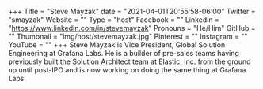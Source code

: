 +++
Title = "Steve Mayzak"
date = "2021-04-01T20:55:58-06:00"
Twitter = "smayzak"
Website = ""
Type = "host"
Facebook = ""
Linkedin = "https://www.linkedin.com/in/stevemayzak"
Pronouns = "He/Him"
GitHub = ""
Thumbnail = "img/host/stevemayzak.jpg"
Pinterest = ""
Instagram = ""
YouTube = ""
+++
Steve Mayzak is Vice President, Global Solution Engineering at Grafana Labs.  He is a builder of pre-sales teams having previously built the Solution Architect team at Elastic, Inc. from the ground up until post-IPO and is now working on doing the same thing at Grafana Labs.
